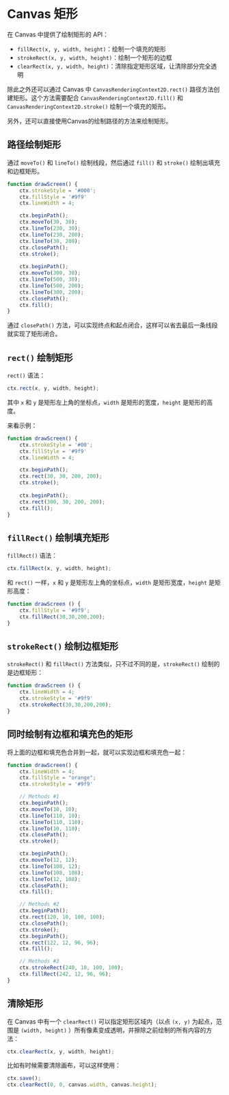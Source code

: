 Canvas 矩形
===

在 Canvas 中提供了绘制矩形的 API：

- `fillRect(x, y, width, height)`：绘制一个填充的矩形
- `strokeRect(x, y, width, height)`：绘制一个矩形的边框
- `clearRect(x, y, width, height)`：清除指定矩形区域，让清除部分完全透明

除此之外还可以通过 Canvas 中 `CanvasRenderingContext2D.rect()` 路径方法创建矩形。这个方法需要配合 `CanvasRenderingContext2D.fill()` 和 `CanvasRenderingContext2D.stroke()` 绘制一个填充的矩形。

另外，还可以直接使用Canvas的绘制路径的方法来绘制矩形。

## 路径绘制矩形

通过 `moveTo()` 和 `lineTo()` 绘制线段，然后通过 `fill()` 和 `stroke()` 绘制出填充和边框矩形。

```js
function drawScreen() {
    ctx.strokeStyle = '#000';
    ctx.fillStyle = '#9f9'
    ctx.lineWidth = 4;

    ctx.beginPath();
    ctx.moveTo(30, 30);
    ctx.lineTo(230, 30);
    ctx.lineTo(230, 200);
    ctx.lineTo(30, 200);
    ctx.closePath();
    ctx.stroke();
    
    ctx.beginPath();
    ctx.moveTo(300, 30);
    ctx.lineTo(500, 30);
    ctx.lineTo(500, 200);
    ctx.lineTo(300, 200);
    ctx.closePath();
    ctx.fill();
}
```

通过 `closePath()` 方法，可以实现终点和起点闭合，这样可以省去最后一条线段就实现了矩形闭合。

## `rect()` 绘制矩形

`rect()` 语法：

```js
ctx.rect(x, y, width, height);
```

其中 `x` 和 `y` 是矩形左上角的坐标点，`width` 是矩形的宽度，`height` 是矩形的高度。

来看示例：

```js
function drawScreen() {
    ctx.strokeStyle = '#00';
    ctx.fillStyle = '#9f9'
    ctx.lineWidth = 4;

    ctx.beginPath();
    ctx.rect(30, 30, 200, 200);
    ctx.stroke();
    
    ctx.beginPath();
    ctx.rect(300, 30, 200, 200);
    ctx.fill();
}
```

## `fillRect()` 绘制填充矩形

`fillRect()` 语法：

```js
ctx.fillRect(x, y, width, height);
```

和 `rect()` 一样，`x` 和 `y` 是矩形左上角的坐标点，`width` 是矩形宽度，`height` 是矩形高度：

```js
function drawScreen () { 
    ctx.fillStyle = '#9f9'; 
    ctx.fillRect(30,30,200,200); 
}
```

## `strokeRect()` 绘制边框矩形

`strokeRect()` 和 `fillRect()` 方法类似，只不过不同的是，`strokeRect()` 绘制的是边框矩形：

```js
function drawScreen () {
    ctx.lineWidth = 4;
    ctx.strokeStyle = '#9f9'
    ctx.strokeRect(30,30,200,200);   
}
```

## 同时绘制有边框和填充色的矩形

将上面的边框和填充色合并到一起，就可以实现边框和填充色一起：

```js
function drawScreen() {
    ctx.lineWidth = 4;
    ctx.fillStyle = "orange";
    ctx.strokeStyle = '#9f9'

    // Methods #1 
    ctx.beginPath();
    ctx.moveTo(10, 10);
    ctx.lineTo(110, 10);
    ctx.lineTo(110, 110);
    ctx.lineTo(10, 110);
    ctx.closePath();
    ctx.stroke();

    ctx.beginPath();
    ctx.moveTo(12, 12);
    ctx.lineTo(108, 12);
    ctx.lineTo(108, 108);
    ctx.lineTo(12, 108);
    ctx.closePath();
    ctx.fill();

    // Methods #2 
    ctx.beginPath();
    ctx.rect(120, 10, 100, 100);
    ctx.closePath();
    ctx.stroke();
    ctx.beginPath();
    ctx.rect(122, 12, 96, 96);
    ctx.fill();

    // Methods #3 
    ctx.strokeRect(240, 10, 100, 100);
    ctx.fillRect(242, 12, 96, 96);
}
```

## 清除矩形

在 Canvas 中有一个 `clearRect()` 可以指定矩形区域内（以点 `(x, y)` 为起点，范围是 `(width, height)` ）所有像素变成透明，并擦除之前绘制的所有内容的方法：

```js
ctx.clearRect(x, y, width, height);
```

比如有时候需要清除画布，可以这样使用：

```js
ctx.save();
ctx.clearRect(0, 0, canvas.width, canvas.height);
```
